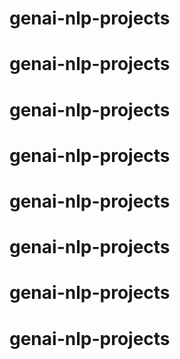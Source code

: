 # genai-nlp-projects
# genai-nlp-projects
# genai-nlp-projects
# genai-nlp-projects
# genai-nlp-projects
# genai-nlp-projects
# genai-nlp-projects
# genai-nlp-projects
